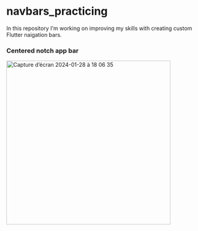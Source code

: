 # navbars_practicing

In this repository I'm working on improving my skills with creating custom Flutter naigation bars. 

### Centered notch app bar
<img width="428" alt="Capture d’écran 2024-01-28 à 18 06 35" src="https://github.com/Vincent-Baret-974/Navbars_practice/assets/133604447/c7fc03e3-ac45-4a15-9c04-16fc9ac58c9b">
